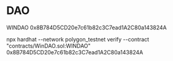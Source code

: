 # DAO
WINDAO 0x8B784D5CD20e7c61b82c3C7ead1A2C80a143824A

npx hardhat --network polygon_testnet verify --contract "contracts/WinDAO.sol:WINDAO"   0x8B784D5CD20e7c61b82c3C7ead1A2C80a143824A